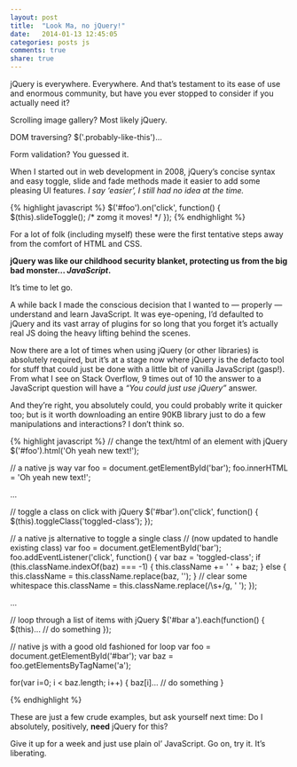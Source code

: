 ```yaml
---
layout: post
title:  "Look Ma, no jQuery!"
date:   2014-01-13 12:45:05
categories: posts js
comments: true
share: true
---
```


jQuery is everywhere. Everywhere. And that&rsquo;s testament to its ease of use and enormous community, but have you ever stopped to consider if you actually need it?

Scrolling image gallery? Most likely jQuery.

DOM traversing? $('.probably-like-this')...

Form validation? You guessed it.

When I started out in web development in 2008, jQuery&rsquo;s concise syntax and easy toggle, slide and fade methods made it easier to add some pleasing UI features. _I say &lsquo;easier&rsquo;, I still had no idea at the time._

{% highlight javascript %}
$('#foo').on('click', function() {
	$(this).slideToggle(); /* zomg it moves! */
});
{% endhighlight %}


For a lot of folk (including myself) these were the first tentative steps away from the comfort of HTML and CSS.

**jQuery was like our childhood security blanket, protecting us from the big bad monster... _JavaScript_.**

It&rsquo;s time to let go.

A while back I made the conscious decision that I wanted to &mdash; properly &mdash; understand and learn JavaScript. It was eye-opening, I&rsquo;d defaulted to jQuery and its vast array of plugins for so long that you forget it&rsquo;s actually real JS doing the heavy lifting behind the scenes.

Now there are a lot of times when using jQuery (or other libraries) is absolutely required, but it&rsquo;s at a stage now where jQuery is the defacto tool for stuff that could just be done with a little bit of vanilla JavaScript (gasp!). From what I see on Stack Overflow, 9 times out of 10 the answer to a JavaScript question will have a _&ldquo;You could just use jQuery&rdquo;_ answer.

And they&rsquo;re right, you absolutely could, you could probably write it quicker too; but is it worth downloading an entire 90KB library just to do a few manipulations and interactions? I don&rsquo;t think so.

{% highlight javascript %}
// change the text/html of an element with jQuery
$('#foo').html('Oh yeah new text!');

// a native js way
var foo = document.getElementById('bar');
foo.innerHTML = 'Oh yeah new text!';

...

// toggle a class on click with jQuery
$('#bar').on('click', function() {
	$(this).toggleClass('toggled-class');
});

// a native js alternative to toggle a single class
// (now updated to handle existing class)
var foo = document.getElementById('bar');
foo.addEventListener('click', function() {
	var baz = 'toggled-class';
    if (this.className.indexOf(baz) === -1) {
        this.className += ' ' + baz;
    } else {
        this.className = this.className.replace(baz, '');
    }
    // clear some whitespace
    this.className = this.className.replace(/\s+/g, ' ');
});

...

// loop through a list of items with jQuery
$('#bar a').each(function() {
	 $(this)... // do something
});

// native js with a good old fashioned for loop
var foo = document.getElementById('#bar');
var baz = foo.getElementsByTagName('a');

for(var i=0; i < baz.length; i++) {
	baz[i]... // do something
}

{% endhighlight %}

These are just a few crude examples, but ask yourself next time: Do I absolutely, positively, **need** jQuery for this?

Give it up for a week and just use plain ol&rsquo; JavaScript. Go on, try it. It&rsquo;s liberating.
